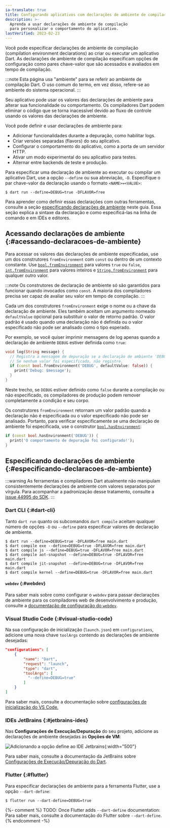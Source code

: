 ```yaml
---
ia-translate: true
title: Configurando aplicativos com declarações de ambiente de compilação
description: >-
  Aprenda a usar declarações de ambiente de compilação 
  para personalizar o comportamento do aplicativo.
lastVerified: 2023-02-23
---
```


Você pode especificar declarações de ambiente de compilação (compilation environment declarations) ao criar ou executar um aplicativo Dart.  As declarações de ambiente de compilação especificam opções de configuração como pares chave-valor que são acessados e avaliados em tempo de compilação.

:::note
Esta página usa "ambiente" para se referir ao ambiente de compilação Dart. O uso comum do termo, em vez disso, refere-se ao ambiente do sistema operacional.
:::

Seu aplicativo pode usar os valores das declarações de ambiente para alterar sua funcionalidade ou comportamento. Os compiladores Dart podem eliminar o código que se torna inacessível devido ao fluxo de controle usando os valores das declarações de ambiente.

Você pode definir e usar declarações de ambiente para:

* Adicionar funcionalidades durante a depuração, como habilitar logs.
* Criar versões separadas (flavors) do seu aplicativo.
* Configurar o comportamento do aplicativo, como a porta de um servidor HTTP.
* Ativar um modo experimental do seu aplicativo para testes.
* Alternar entre backends de teste e produção.

Para especificar uma declaração de ambiente ao executar ou compilar um aplicativo Dart, use a opção `--define` ou sua abreviação, `-D`. Especifique o par chave-valor da declaração usando o formato `<NAME>=<VALUE>`:

```console
$ dart run --define=DEBUG=true -DFLAVOR=free
```

Para aprender como definir essas declarações com outras ferramentas, consulte a seção [especificando declarações de ambiente][] neste guia. Essa seção explica a sintaxe da declaração e como especificá-las na linha de comando e em IDEs e editores.

[`dart run`]: /tools/dart-run
[`dart compile`]: /tools/dart-compile
[especificando declarações de ambiente]: #especificando-declaracoes-de-ambiente

## Acessando declarações de ambiente {:#acessando-declaracoes-de-ambiente}

Para acessar os valores das declarações de ambiente especificadas, use um dos construtores `fromEnvironment` com `const` ou dentro de um contexto constante. Use [`bool.fromEnvironment`][bool-from] para valores `true` ou `false`, [`int.fromEnvironment`][int-from] para valores inteiros e [`String.fromEnvironment`][string-from] para qualquer outro valor.

:::note
Os construtores de declaração de ambiente só são garantidos para funcionar quando invocados como `const`. A maioria dos compiladores precisa ser capaz de avaliar seu valor em tempo de compilação.
:::

Cada um dos construtores `fromEnvironment` exige o nome ou a chave da declaração de ambiente. Eles também aceitam um argumento nomeado `defaultValue` opcional para substituir o valor de retorno padrão. O valor padrão é usado quando uma declaração não é definida ou o valor especificado não pode ser analisado como o tipo esperado.

Por exemplo, se você quiser imprimir mensagens de log apenas quando a declaração de ambiente `DEBUG` estiver definida como `true`:

<?code-excerpt "misc/lib/development/environment_declarations.dart (debug-log)"?>
```dart
void log(String message) {
  // Registra a mensagem de depuração se a declaração de ambiente 'DEBUG' for `true`.
  // Se nenhum valor foi especificado, não registre.
  if (const bool.fromEnvironment('DEBUG', defaultValue: false)) {
    print('Debug: $message');
  }
}
```

Neste trecho, se `DEBUG` estiver definido como `false` durante a compilação ou não especificado, os compiladores de produção podem remover completamente a condição e seu corpo.

Os construtores `fromEnvironment` retornam um valor padrão quando a declaração não é especificada ou o valor especificado não pode ser analisado. Portanto, para verificar especificamente se uma declaração de ambiente foi especificada, use o construtor [`bool.hasEnvironment`][bool-has]:

<?code-excerpt "misc/lib/development/environment_declarations.dart (has-debug)"?>
```dart
if (const bool.hasEnvironment('DEBUG')) {
  print('O comportamento de depuração foi configurado!');
}
```

[string-from]: {{site.dart-api}}/dart-core/String/String.fromEnvironment.html
[int-from]: {{site.dart-api}}/dart-core/int/int.fromEnvironment.html
[bool-from]: {{site.dart-api}}/dart-core/bool/bool.fromEnvironment.html
[bool-has]: {{site.dart-api}}/dart-core/bool/bool.hasEnvironment.html

## Especificando declarações de ambiente {:#especificando-declaracoes-de-ambiente}

:::warning
As ferramentas e compiladores Dart atualmente não manipulam consistentemente declarações de ambiente com valores separados por vírgula. Para acompanhar a padronização desse tratamento, consulte a [issue 44995 do SDK][].
:::

[issue 44995 do SDK]: {{site.repo.dart.sdk}}/issues/44995

### Dart CLI {:#dart-cli}

Tanto `dart run` quanto os subcomandos `dart compile` aceitam qualquer número de opções `-D` ou `--define` para especificar valores de declaração de ambiente.

```console
$ dart run --define=DEBUG=true -DFLAVOR=free main.dart
$ dart compile exe --define=DEBUG=true -DFLAVOR=free main.dart
$ dart compile js --define=DEBUG=true -DFLAVOR=free main.dart
$ dart compile aot-snapshot --define=DEBUG=true -DFLAVOR=free main.dart
$ dart compile jit-snapshot --define=DEBUG=true -DFLAVOR=free main.dart
$ dart compile kernel --define=DEBUG=true -DFLAVOR=free main.dart
```

#### `webdev` {:#webdev}

Para saber mais sobre como configurar o `webdev` para passar declarações de ambiente para os compiladores web de desenvolvimento e produção, consulte a [documentação de configuração do `webdev`][webdev-config].

[webdev-config]: {{site.pub-pkg}}/build_web_compilers#configuring--d-environment-variables

### Visual Studio Code {:#visual-studio-code}

Na sua configuração de inicialização (`launch.json`) em `configurations`, adicione uma nova chave `toolArgs` contendo as declarações de ambiente desejadas:

```json
"configurations": [
    {
        "name": "Dart",
        "request": "launch",
        "type": "dart",
        "toolArgs": [
          "--define=DEBUG=true"
        ]
    }
]
```

Para saber mais, consulte a documentação sobre [configurações de inicialização do VS Code.][VSC instructions]

[VSC instructions]: https://code.visualstudio.com/docs/editor/debugging#_launch-configurations

### IDEs JetBrains {:#jetbrains-ides}

Nas **Configurações de Execução/Depuração** do seu projeto, adicione as declarações de ambiente desejadas às **Opções de VM**:

![Adicionando a opção define ao IDE Jetbrains](/assets/img/env-decl-jetbrains.png){:width="500"}

Para saber mais, consulte a documentação da JetBrains sobre [Configurações de Execução/Depuração do Dart][jetbrains-run-debug].

[jetbrains-run-debug]: https://www.jetbrains.com/help/webstorm/run-debug-configuration-dart-command-line-application.html

### Flutter {:#flutter}

Para especificar declarações de ambiente para a ferramenta Flutter, use a opção `--dart-define`:

```console
$ flutter run --dart-define=DEBUG=true
```

{%- comment %}
  TODO: Once Flutter adds `--dart-define` documentation:
  Para saber mais, consulte a documentação do Flutter sobre `--dart-define`.
{% endcomment -%}

